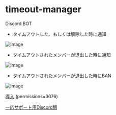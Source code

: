 # timeout-manager

Discord BOT

- タイムアウトした、もしくは解除した時に通知

![image](https://github.com/KiRura/timeout-manager/assets/57588049/87ef58d9-8456-49e0-8a43-2240952c950d)

- タイムアウトされたメンバーが退出した時に通知

![image](https://github.com/KiRura/timeout-manager/assets/57588049/7cfc7ddd-093a-4b93-8721-e3907680f9e1)

- タイムアウトされたメンバーが退出した時にBAN

![image](https://github.com/KiRura/timeout-manager/assets/57588049/69f5ec77-2981-47b1-833a-46012dc3b9ab)

[導入](https://discord.com/api/oauth2/authorize?client_id=1168908380430147665&permissions=3076&scope=bot%20applications.commands) (permissions=3076)

[一応サポート用Discord鯖](https://discord.gg/QFXT3fCXZr)

